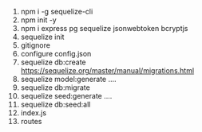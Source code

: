 1. npm i -g sequelize-cli
2. npm init -y
3. npm i express pg sequelize jsonwebtoken bcryptjs
4. sequelize init
5. gitignore
6. configure config.json
7. sequelize db:create
   https://sequelize.org/master/manual/migrations.html
8. sequelize model:generate ....
9. sequelize db:migrate
10. sequelize seed:generate ....
11. sequelize db:seed:all
12. index.js
13. routes
